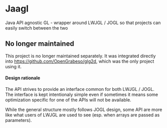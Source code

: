 # Jaagl
Java API agnostic GL - wrapper around LWJGL / JOGL so that projects can easily switch between the two

## No longer maintained

This project is no longer maintained separately. It was integrated directly into https://github.com/OpenGrabeso/glg2d,
which was the only project using it.

#### Design rationale

The API strives to provide an interface common for both LWJGL / JOGL. The interface is kept intentionaly simple
even if sometimes it means some optimization specific for one of the APIs will not be available.

While the general structure mostly follows JOGL design, some API are more like what users of LWJGL are used to see
(esp. when arrays are passed as parameters).
